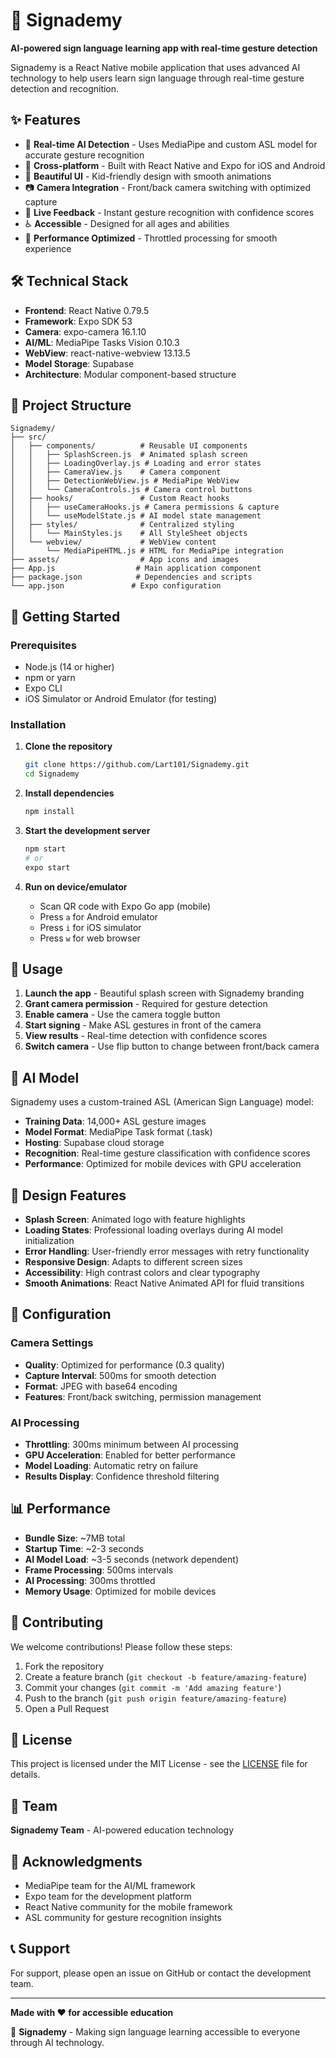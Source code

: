 # 🤟 Signademy

**AI-powered sign language learning app with real-time gesture detection**

Signademy is a React Native mobile application that uses advanced AI technology to help users learn sign language through real-time gesture detection and recognition.

## ✨ Features

- 🤖 **Real-time AI Detection** - Uses MediaPipe and custom ASL model for accurate gesture recognition
- 📱 **Cross-platform** - Built with React Native and Expo for iOS and Android
- 🎨 **Beautiful UI** - Kid-friendly design with smooth animations
- 📷 **Camera Integration** - Front/back camera switching with optimized capture
- 🔄 **Live Feedback** - Instant gesture recognition with confidence scores
- ♿ **Accessible** - Designed for all ages and abilities
- 🚀 **Performance Optimized** - Throttled processing for smooth experience

## 🛠️ Technical Stack

- **Frontend**: React Native 0.79.5
- **Framework**: Expo SDK 53
- **Camera**: expo-camera 16.1.10
- **AI/ML**: MediaPipe Tasks Vision 0.10.3
- **WebView**: react-native-webview 13.13.5
- **Model Storage**: Supabase
- **Architecture**: Modular component-based structure

## 📁 Project Structure

```
Signademy/
├── src/
│   ├── components/          # Reusable UI components
│   │   ├── SplashScreen.js  # Animated splash screen
│   │   ├── LoadingOverlay.js # Loading and error states
│   │   ├── CameraView.js    # Camera component
│   │   ├── DetectionWebView.js # MediaPipe WebView
│   │   └── CameraControls.js # Camera control buttons
│   ├── hooks/               # Custom React hooks
│   │   ├── useCameraHooks.js # Camera permissions & capture
│   │   └── useModelState.js # AI model state management
│   ├── styles/              # Centralized styling
│   │   └── MainStyles.js    # All StyleSheet objects
│   └── webview/             # WebView content
│       └── MediaPipeHTML.js # HTML for MediaPipe integration
├── assets/                  # App icons and images
├── App.js                  # Main application component
├── package.json            # Dependencies and scripts
└── app.json               # Expo configuration
```

## 🚀 Getting Started

### Prerequisites

- Node.js (14 or higher)
- npm or yarn
- Expo CLI
- iOS Simulator or Android Emulator (for testing)

### Installation

1. **Clone the repository**
   ```bash
   git clone https://github.com/Lart101/Signademy.git
   cd Signademy
   ```

2. **Install dependencies**
   ```bash
   npm install
   ```

3. **Start the development server**
   ```bash
   npm start
   # or
   expo start
   ```

4. **Run on device/emulator**
   - Scan QR code with Expo Go app (mobile)
   - Press `a` for Android emulator
   - Press `i` for iOS simulator
   - Press `w` for web browser

## 📱 Usage

1. **Launch the app** - Beautiful splash screen with Signademy branding
2. **Grant camera permission** - Required for gesture detection
3. **Enable camera** - Use the camera toggle button
4. **Start signing** - Make ASL gestures in front of the camera
5. **View results** - Real-time detection with confidence scores
6. **Switch camera** - Use flip button to change between front/back camera

## 🤖 AI Model

Signademy uses a custom-trained ASL (American Sign Language) model:

- **Training Data**: 14,000+ ASL gesture images
- **Model Format**: MediaPipe Task format (.task)
- **Hosting**: Supabase cloud storage
- **Recognition**: Real-time gesture classification with confidence scores
- **Performance**: Optimized for mobile devices with GPU acceleration

## 🎨 Design Features

- **Splash Screen**: Animated logo with feature highlights
- **Loading States**: Professional loading overlays during AI model initialization
- **Error Handling**: User-friendly error messages with retry functionality
- **Responsive Design**: Adapts to different screen sizes
- **Accessibility**: High contrast colors and clear typography
- **Smooth Animations**: React Native Animated API for fluid transitions

## 🔧 Configuration

### Camera Settings
- **Quality**: Optimized for performance (0.3 quality)
- **Capture Interval**: 500ms for smooth detection
- **Format**: JPEG with base64 encoding
- **Features**: Front/back switching, permission management

### AI Processing
- **Throttling**: 300ms minimum between AI processing
- **GPU Acceleration**: Enabled for better performance
- **Model Loading**: Automatic retry on failure
- **Results Display**: Confidence threshold filtering

## 📊 Performance

- **Bundle Size**: ~7MB total
- **Startup Time**: ~2-3 seconds
- **AI Model Load**: ~3-5 seconds (network dependent)
- **Frame Processing**: 500ms intervals
- **AI Processing**: 300ms throttled
- **Memory Usage**: Optimized for mobile devices

## 🤝 Contributing

We welcome contributions! Please follow these steps:

1. Fork the repository
2. Create a feature branch (`git checkout -b feature/amazing-feature`)
3. Commit your changes (`git commit -m 'Add amazing feature'`)
4. Push to the branch (`git push origin feature/amazing-feature`)
5. Open a Pull Request

## 📄 License

This project is licensed under the MIT License - see the [LICENSE](LICENSE) file for details.

## 👥 Team

**Signademy Team** - AI-powered education technology

## 🙏 Acknowledgments

- MediaPipe team for the AI/ML framework
- Expo team for the development platform
- React Native community for the mobile framework
- ASL community for gesture recognition insights

## 📞 Support

For support, please open an issue on GitHub or contact the development team.

---

**Made with ❤️ for accessible education**

🤟 **Signademy** - Making sign language learning accessible to everyone through AI technology.

